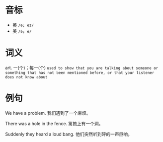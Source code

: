 # 音标

- 英 `/ə; eɪ/`
- 美 `/ə; e/`

# 词义

art. 一(个)；每一(个)
`used to show that you are talking about someone or something that has not been mentioned before, or that your listener does not know about`

# 例句

We have a problem.
我们遇到了一个麻烦。

There was a hole in the fence.
篱笆上有一个洞。

Suddenly they heard a loud bang.
他们突然听到砰的一声巨响。


